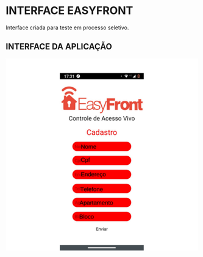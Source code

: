 # INTERFACE EASYFRONT

Interface criada para teste em processo seletivo.

## INTERFACE DA APLICAÇÃO
![foto da interface 1](https://github.com/Sulemam-Ba/EasyFront-Teste1-/blob/main/Easy%20fronte%20tela.png)

